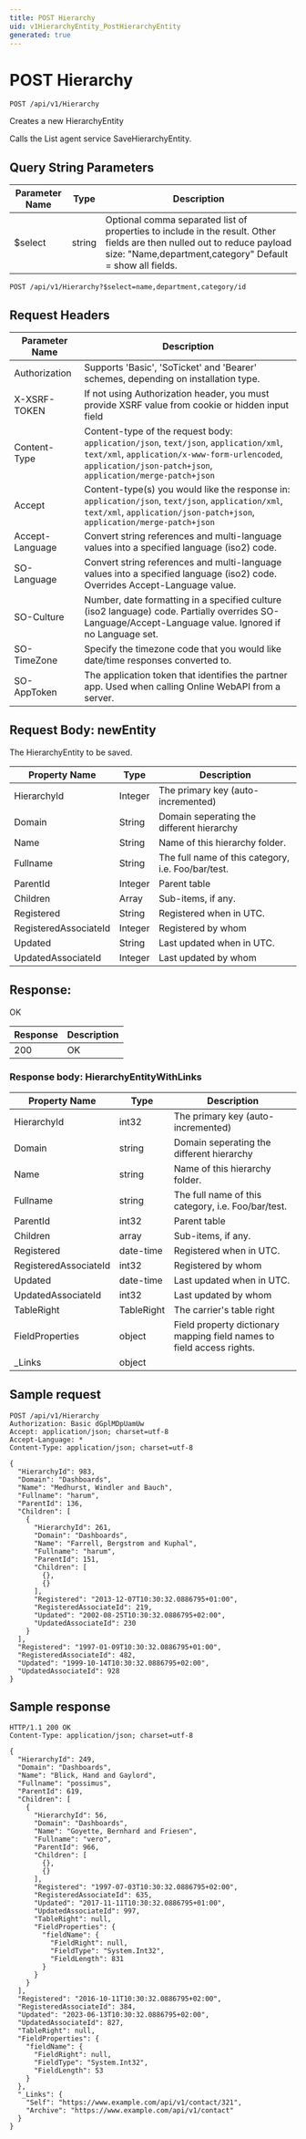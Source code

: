 ```yaml
---
title: POST Hierarchy
uid: v1HierarchyEntity_PostHierarchyEntity
generated: true
---
```


# POST Hierarchy

```http
POST /api/v1/Hierarchy
```

Creates a new HierarchyEntity


Calls the List agent service SaveHierarchyEntity.






## Query String Parameters

| Parameter Name | Type |  Description |
|----------------|------|--------------|
| $select | string |  Optional comma separated list of properties to include in the result. Other fields are then nulled out to reduce payload size: "Name,department,category" Default = show all fields. |

```http
POST /api/v1/Hierarchy?$select=name,department,category/id
```


## Request Headers

| Parameter Name | Description |
|----------------|-------------|
| Authorization  | Supports 'Basic', 'SoTicket' and 'Bearer' schemes, depending on installation type. |
| X-XSRF-TOKEN   | If not using Authorization header, you must provide XSRF value from cookie or hidden input field |
| Content-Type | Content-type of the request body: `application/json`, `text/json`, `application/xml`, `text/xml`, `application/x-www-form-urlencoded`, `application/json-patch+json`, `application/merge-patch+json` |
| Accept         | Content-type(s) you would like the response in: `application/json`, `text/json`, `application/xml`, `text/xml`, `application/json-patch+json`, `application/merge-patch+json` |
| Accept-Language | Convert string references and multi-language values into a specified language (iso2) code. |
| SO-Language | Convert string references and multi-language values into a specified language (iso2) code. Overrides Accept-Language value. |
| SO-Culture | Number, date formatting in a specified culture (iso2 language) code. Partially overrides SO-Language/Accept-Language value. Ignored if no Language set. |
| SO-TimeZone | Specify the timezone code that you would like date/time responses converted to. |
| SO-AppToken | The application token that identifies the partner app. Used when calling Online WebAPI from a server. |

## Request Body: newEntity 

The HierarchyEntity to be saved. 

| Property Name | Type |  Description |
|----------------|------|--------------|
| HierarchyId | Integer | The primary key (auto-incremented) |
| Domain | String | Domain seperating the different hierarchy |
| Name | String | Name of this hierarchy folder. |
| Fullname | String | The full name of this category, i.e. Foo/bar/test. |
| ParentId | Integer | Parent table |
| Children | Array | Sub-items, if any. |
| Registered | String | Registered when  in UTC. |
| RegisteredAssociateId | Integer | Registered by whom |
| Updated | String | Last updated when  in UTC. |
| UpdatedAssociateId | Integer | Last updated by whom |

## Response:

OK

| Response | Description |
|----------------|-------------|
| 200 | OK |

### Response body: HierarchyEntityWithLinks

| Property Name | Type |  Description |
|----------------|------|--------------|
| HierarchyId | int32 | The primary key (auto-incremented) |
| Domain | string | Domain seperating the different hierarchy |
| Name | string | Name of this hierarchy folder. |
| Fullname | string | The full name of this category, i.e. Foo/bar/test. |
| ParentId | int32 | Parent table |
| Children | array | Sub-items, if any. |
| Registered | date-time | Registered when  in UTC. |
| RegisteredAssociateId | int32 | Registered by whom |
| Updated | date-time | Last updated when  in UTC. |
| UpdatedAssociateId | int32 | Last updated by whom |
| TableRight | TableRight | The carrier's table right |
| FieldProperties | object | Field property dictionary mapping field names to field access rights. |
| _Links | object |  |

## Sample request

```http!
POST /api/v1/Hierarchy
Authorization: Basic dGplMDpUamUw
Accept: application/json; charset=utf-8
Accept-Language: *
Content-Type: application/json; charset=utf-8

{
  "HierarchyId": 983,
  "Domain": "Dashboards",
  "Name": "Medhurst, Windler and Bauch",
  "Fullname": "harum",
  "ParentId": 136,
  "Children": [
    {
      "HierarchyId": 261,
      "Domain": "Dashboards",
      "Name": "Farrell, Bergstrom and Kuphal",
      "Fullname": "harum",
      "ParentId": 151,
      "Children": [
        {},
        {}
      ],
      "Registered": "2013-12-07T10:30:32.0886795+01:00",
      "RegisteredAssociateId": 219,
      "Updated": "2002-08-25T10:30:32.0886795+02:00",
      "UpdatedAssociateId": 230
    }
  ],
  "Registered": "1997-01-09T10:30:32.0886795+01:00",
  "RegisteredAssociateId": 482,
  "Updated": "1999-10-14T10:30:32.0886795+02:00",
  "UpdatedAssociateId": 928
}
```

## Sample response

```http_
HTTP/1.1 200 OK
Content-Type: application/json; charset=utf-8

{
  "HierarchyId": 249,
  "Domain": "Dashboards",
  "Name": "Blick, Hand and Gaylord",
  "Fullname": "possimus",
  "ParentId": 619,
  "Children": [
    {
      "HierarchyId": 56,
      "Domain": "Dashboards",
      "Name": "Goyette, Bernhard and Friesen",
      "Fullname": "vero",
      "ParentId": 966,
      "Children": [
        {},
        {}
      ],
      "Registered": "1997-07-03T10:30:32.0886795+02:00",
      "RegisteredAssociateId": 635,
      "Updated": "2017-11-11T10:30:32.0886795+01:00",
      "UpdatedAssociateId": 997,
      "TableRight": null,
      "FieldProperties": {
        "fieldName": {
          "FieldRight": null,
          "FieldType": "System.Int32",
          "FieldLength": 831
        }
      }
    }
  ],
  "Registered": "2016-10-11T10:30:32.0886795+02:00",
  "RegisteredAssociateId": 384,
  "Updated": "2023-06-13T10:30:32.0886795+02:00",
  "UpdatedAssociateId": 827,
  "TableRight": null,
  "FieldProperties": {
    "fieldName": {
      "FieldRight": null,
      "FieldType": "System.Int32",
      "FieldLength": 53
    }
  },
  "_Links": {
    "Self": "https://www.example.com/api/v1/contact/321",
    "Archive": "https://www.example.com/api/v1/contact"
  }
}
```